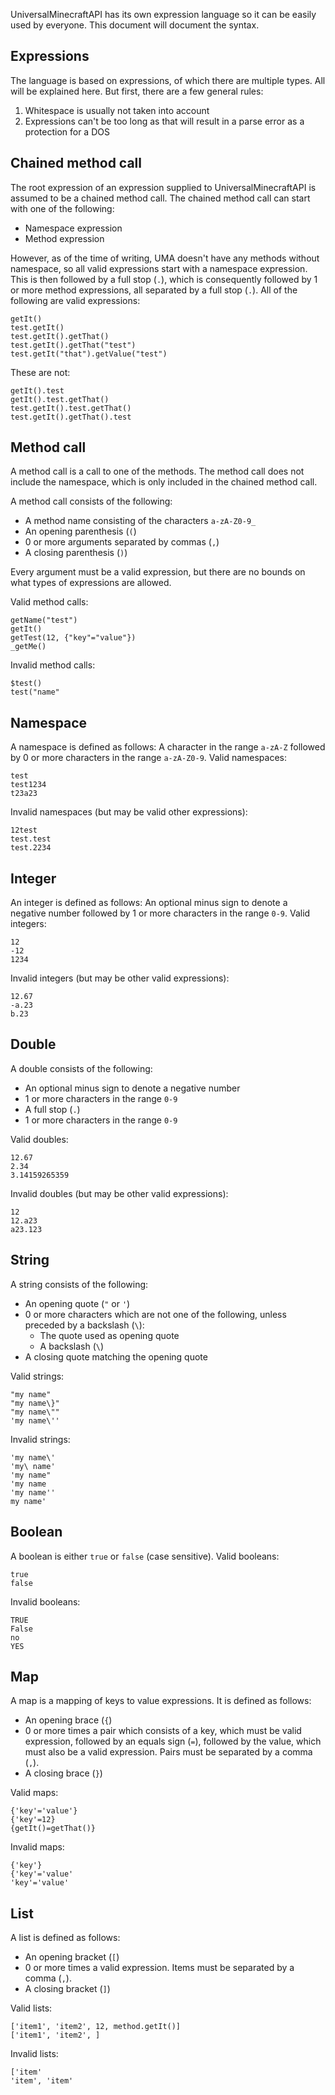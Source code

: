 UniversalMinecraftAPI has its own expression language so it can be easily used by everyone. This document will document
the syntax.

## Expressions
The language is based on expressions, of which there are multiple types. All will be explained here. But first, there
are a few general rules:
1. Whitespace is usually not taken into account
2. Expressions can't be too long as that will result in a parse error as a protection for a DOS

## Chained method call
The root expression of an expression supplied to UniversalMinecraftAPI is assumed to be a chained method call. The
chained method call can start with one of the following:

* Namespace expression
* Method expression

However, as of the time of writing, UMA doesn't have any methods without namespace, so all valid expressions start with
a namespace expression. This is then followed by a full stop (`.`), which is consequently followed by 1 or more method
expressions, all separated by a full stop (`.`). All of the following are valid expressions:
```
getIt()
test.getIt()
test.getIt().getThat()
test.getIt().getThat("test")
test.getIt("that").getValue("test")
```

These are not:
```
getIt().test
getIt().test.getThat()
test.getIt().test.getThat()
test.getIt().getThat().test
```

## Method call
A method call is a call to one of the methods. The method call does not include the namespace, which is only included
in the chained method call.

A method call consists of the following:
* A method name consisting of the characters `a-zA-Z0-9_`
* An opening parenthesis (`(`)
* 0 or more arguments separated by commas (`,`)
* A closing parenthesis (`)`)

Every argument must be a valid expression, but there are no bounds on what types of expressions are allowed.

Valid method calls:
```
getName("test")
getIt()
getTest(12, {"key"="value"})
_getMe()
```

Invalid method calls:
```
$test()
test("name"
```

## Namespace
A namespace is defined as follows: A character in the range `a-zA-Z` followed by 0 or more characters in the range 
`a-zA-Z0-9`. Valid namespaces:
```
test
test1234
t23a23
```

Invalid namespaces (but may be valid other expressions):
```
12test
test.test
test.2234
```

## Integer
An integer is defined as follows: An optional minus sign to denote a negative number followed by 1 or more characters
in the range `0-9`. Valid integers:
```
12
-12
1234
```

Invalid integers (but may be other valid expressions):
```
12.67
-a.23
b.23
```

## Double
A double consists of the following: 
* An optional minus sign to denote a negative number 
* 1 or more characters in the range `0-9`
* A full stop (`.`)
* 1 or more characters in the range `0-9`

Valid doubles:
```
12.67
2.34
3.14159265359
```

Invalid doubles (but may be other valid expressions):
```
12
12.a23
a23.123
```

## String
A string consists of the following:
* An opening quote (`"` or `'`)
* 0 or more characters which are not one of the following, unless preceded by a backslash (`\`): 
    * The quote used as opening quote
    * A backslash (`\`)
* A closing quote matching the opening quote

Valid strings:
```
"my name"
"my name\}"
"my name\""
'my name\''
```

Invalid strings:
```
'my name\'
'my\ name'
'my name"
'my name
'my name''
my name'
```

## Boolean
A boolean is either `true` or `false` (case sensitive). Valid booleans:
```
true
false
```

Invalid booleans:
```
TRUE
False
no
YES
```

## Map
A map is a mapping of keys to value expressions. It is defined as follows:
* An opening brace (`{`)
* 0 or more times a pair which consists of a key, which must be valid expression, followed by an equals sign (`=`), 
followed by the value, which must also be a valid expression. Pairs must be separated by a comma (`,`).
* A closing brace (`}`)

Valid maps:
```
{'key'='value'}
{'key'=12}
{getIt()=getThat()}
```

Invalid maps:
```
{'key'}
{'key'='value'
'key'='value'
```

## List
A list is defined as follows:
* An opening bracket (`[`)
* 0 or more times a valid expression. Items must be separated by a comma (`,`).
* A closing bracket (`]`)

Valid lists:
```
['item1', 'item2', 12, method.getIt()]
['item1', 'item2', ]
```

Invalid lists:
```
['item'
'item', 'item'
```